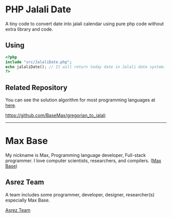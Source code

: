 # PHP Jalali Date

A tiny code to convert date into jalali calendar using pure php code without extra library and code.

## Using

```php
<?php
include "src/JalaliDate.php";
echo jalaliDate(); // It will return today date in Jalali date system.
?>
```

## Related Repository

You can see the solution algorithm for most programming languages at [here](https://github.com/BaseMax/gregorian_to_jalali).

https://github.com/BaseMax/gregorian_to_jalali

---------

# Max Base

My nickname is Max, Programming language developer, Full-stack programmer. I love computer scientists, researchers, and compilers. ([Max Base](https://maxbase.org/))

## Asrez Team

A team includes some programmer, developer, designer, researcher(s) especially Max Base.

[Asrez Team](https://www.asrez.com/)
